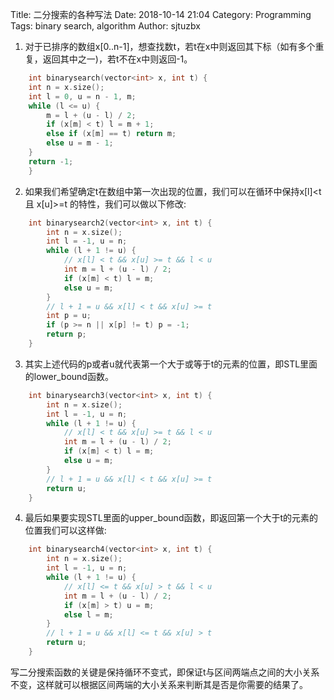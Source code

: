 Title: 二分搜索的各种写法
Date: 2018-10-14 21:04
Category: Programming
Tags: binary search, algorithm
Author: sjtuzbx

1. 对于已排序的数组x[0..n-1]，想查找数t，若t在x中则返回其下标（如有多个重复，返回其中之一)，若t不在x中则返回-1。
```cpp
    int binarysearch(vector<int> x, int t) {
    int n = x.size();
    int l = 0, u = n - 1, m;
    while (l <= u) {
        m = l + (u - l) / 2;
        if (x[m] < t) l = m + 1;
        else if (x[m] == t) return m;
        else u = m - 1;
    }
    return -1;
    }
```

2. 如果我们希望确定t在数组中第一次出现的位置，我们可以在循环中保持x[l]<t 且 x[u]>=t 的特性，我们可以做以下修改:
```cpp
    int binarysearch2(vector<int> x, int t) {
        int n = x.size();
        int l = -1, u = n;
        while (l + 1 != u) {
            // x[l] < t && x[u] >= t && l < u
            int m = l + (u - l) / 2;
            if (x[m] < t) l = m;
            else u = m;
        }
        // l + 1 = u && x[l] < t && x[u] >= t
        int p = u;
        if (p >= n || x[p] != t) p = -1;
        return p;
    }
```

3. 其实上述代码的p或者u就代表第一个大于或等于t的元素的位置，即STL里面的lower_bound函数。
```cpp
    int binarysearch3(vector<int> x, int t) {
        int n = x.size();
        int l = -1, u = n;
        while (l + 1 != u) {
            // x[l] < t && x[u] >= t && l < u
            int m = l + (u - l) / 2;
            if (x[m] < t) l = m;
            else u = m;
        }
        // l + 1 = u && x[l] < t && x[u] >= t
        return u;
    }
```

4. 最后如果要实现STL里面的upper_bound函数，即返回第一个大于t的元素的位置我们可以这样做:
```cpp
    int binarysearch4(vector<int> x, int t) {
        int n = x.size();
        int l = -1, u = n;
        while (l + 1 != u) {
            // x[l] <= t && x[u] > t && l < u
            int m = l + (u - l) / 2;
            if (x[m] > t) u = m;
            else l = m;
        }
        // l + 1 = u && x[l] <= t && x[u] > t
        return u;
    }
```
写二分搜索函数的关键是保持循环不变式，即保证t与区间两端点之间的大小关系不变，这样就可以根据区间两端的大小关系来判断其是否是你需要的结果了。